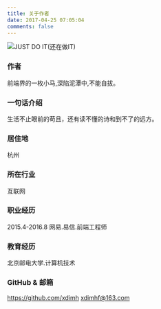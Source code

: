 ```yaml
---
title: 关于作者
date: 2017-04-25 07:05:04
comments: false
---
```


![JUST DO IT(还在做IT)](http://rainypin.qiniudn.com/blog/images/avatar.jpeg)

### 作者

前端界的一枚小马,深陷泥潭中,不能自拔。

### 一句话介绍

生活不止眼前的苟且，还有读不懂的诗和到不了的远方。

### 居住地

杭州

### 所在行业

互联网

### 职业经历

2015.4-2016.8 网易.易信.前端工程师

### 教育经历

北京邮电大学.计算机技术

### GitHub & 邮箱
https://github.com/xdimh
xdimhf@163.com